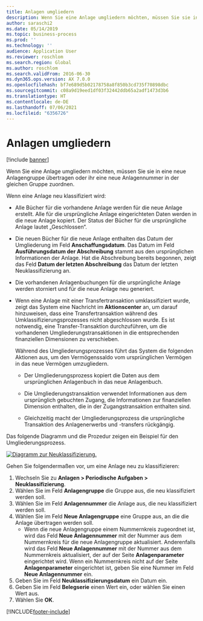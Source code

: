 ```yaml
---
title: Anlagen umgliedern
description: Wenn Sie eine Anlage umgliedern möchten, müssen Sie sie in eine neue Anlagengruppe übertragen oder ihr eine neue Anlagennummer in der gleichen Gruppe zuordnen.
author: saraschi2
ms.date: 05/14/2019
ms.topic: business-process
ms.prod: ''
ms.technology: ''
audience: Application User
ms.reviewer: roschlom
ms.search.region: Global
ms.author: roschlom
ms.search.validFrom: 2016-06-30
ms.dyn365.ops.version: AX 7.0.0
ms.openlocfilehash: bf7e689d5b02178758a8f850b3cd735f70898dbc
ms.sourcegitcommit: c08a9d19eed1df03f32442ddb65a2adf1473d3b6
ms.translationtype: HT
ms.contentlocale: de-DE
ms.lasthandoff: 07/06/2021
ms.locfileid: "6356726"
---
```

# <a name="reclassify-fixed-assets"></a>Anlagen umgliedern

[!include [banner](../../includes/banner.md)]

Wenn Sie eine Anlage umgliedern möchten, müssen Sie sie in eine neue Anlagengruppe übertragen oder ihr eine neue Anlagennummer in der gleichen Gruppe zuordnen. 

Wenn eine Anlage neu klassifiziert wird:

- Alle Bücher für die vorhandene Anlage werden für die neue Anlage erstellt. Alle für die ursprüngliche Anlage eingerichteten Daten werden in die neue Anlage kopiert. Der Status der Bücher für die ursprüngliche Anlage lautet „Geschlossen“. 

- Die neuen Bücher für die neue Anlage enthalten das Datum der Umgliederung im Feld **Anschaffungsdatum**. Das Datum im Feld **Ausführungsdatum der Abschreibung** stammt aus den ursprünglichen Informationen der Anlage. Hat die Abschreibung bereits begonnen, zeigt das Feld **Datum der letzten Abschreibung** das Datum der letzten Neuklassifizierung an. 

- Die vorhandenen Anlagenbuchungen für die ursprüngliche Anlage werden storniert und für die neue Anlage neu generiert.

- Wenn eine Anlage mit einer Transfertransaktion umklassifiziert wurde, zeigt das System eine Nachricht im **Aktionscenter** an, um darauf hinzuweisen, dass eine Transfertransaktion während des Umklassifizierungsprozesses nicht abgeschlossen wurde. Es ist notwendig, eine Transfer-Transaktion durchzuführen, um die vorhandenen Umgliederungstransaktionen in die entsprechenden finanziellen Dimensionen zu verschieben. 

   Während des Umgliederungsprozesses führt das System die folgenden Aktionen aus, um den Vermögenssaldo vom ursprünglichen Vermögen in das neue Vermögen umzugliedern. 
   
   - Der Umgliederungsprozess kopiert die Daten aus dem ursprünglichen Anlagenbuch in das neue Anlagenbuch.

   - Die Umgliederungstransaktion verwendet Informationen aus dem ursprünglich gebuchten Zugang, die Informationen zur finanziellen Dimension enthalten, die in der Zugangstransaktion enthalten sind.  
   
   - Gleichzeitig macht der Umgliederungsprozess die ursprüngliche Transaktion des Anlagenerwerbs und -transfers rückgängig. 

Das folgende Diagramm und die Prozedur zeigen ein Beispiel für den Umgliederungsprozess. 

[![Diagramm zur Neuklassifizierung.](../media/reclassification-process-01.png)](../media/reclassification-process-01.png)

Gehen Sie folgendermaßen vor, um eine Anlage neu zu klassifizieren:

1. Wechseln Sie zu **Anlagen > Periodische Aufgaben > Neuklassifizierung**.
2. Wählen Sie im Feld **Anlagengruppe** die Gruppe aus, die neu klassifiziert werden soll.
3. Wählen Sie im Feld **Anlagennummer** die Anlage aus, die neu klassifiziert werden soll.
4. Wählen Sie im Feld **Neue Anlagengruppe** eine Gruppe aus, an die die Anlage übertragen werden soll.
    * Wenn die neue Anlagengruppe einem Nummernkreis zugeordnet ist, wird das Feld **Neue Anlagennummer** mit der Nummer aus dem Nummernkreis für die neue Anlagengruppe aktualisiert. Anderenfalls wird das Feld **Neue Anlagennummer** mit der Nummer aus dem Nummernkreis aktualisiert, der auf der Seite **Anlagenparameter** eingerichtet wird. Wenn ein Nummernkreis nicht auf der Seite **Anlagenparameter** eingerichtet ist, geben Sie eine Nummer im Feld **Neue Anlagennummer** ein.  
5. Geben Sie im Feld **Neuklassifizierungsdatum** ein Datum ein.
6. Geben Sie im Feld **Belegserie** einen Wert ein, oder wählen Sie einen Wert aus.
7. Wählen Sie **OK**.


[!INCLUDE[footer-include](../../../includes/footer-banner.md)]
